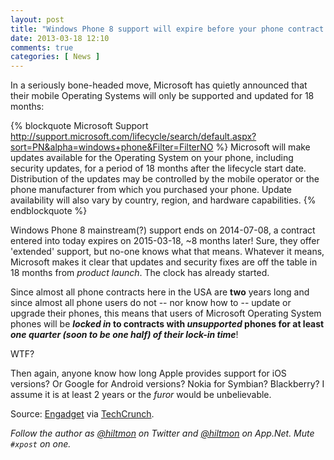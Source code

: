 ```yaml
---
layout: post
title: "Windows Phone 8 support will expire before your phone contract does"
date: 2013-03-18 12:10
comments: true
categories: [ News ]
---
```


In a seriously bone-headed move, Microsoft has quietly announced that their mobile Operating Systems will only be supported and updated for 18 months:

{% blockquote Microsoft Support http://support.microsoft.com/lifecycle/search/default.aspx?sort=PN&alpha=windows+phone&Filter=FilterNO %}
Microsoft will make updates available for the Operating System on your phone, including security updates, for a period of 18 months after the lifecycle start date. Distribution of the updates may be controlled by the mobile operator or the phone manufacturer from which you purchased your phone. Update availability will also vary by country, region, and hardware capabilities.
{% endblockquote %}

Windows Phone 8 mainstream<span class="light">(?)</span> support ends on 2014-07-08, a contract entered into today expires on 2015-03-18, ~8 months later! Sure, they offer 'extended' support, but no-one knows what that means. Whatever it means, Microsoft makes it clear that updates and security fixes are off the table in 18 months from *product launch*. The clock has already started.

Since almost all phone contracts here in the USA are **two** years long and since almost all phone users do not -- nor know how to -- update or upgrade their phones, this means that users of Microsoft Operating System phones will be ***locked in* to contracts with *unsupported* phones for at least *one quarter (soon to be one half) of their lock-in time***!

WTF?

Then again, anyone know how long Apple provides support for iOS versions? Or Google for Android versions? Nokia for Symbian? Blackberry? I assume it is at least 2 years or the *furor* would be unbelievable.

Source: [Engadget](http://www.engadget.com/2013/03/18/microsoft-windows-phone-8-mango-support/) via [TechCrunch](http://techcrunch.com/2013/03/18/microsoft-says-windows-phone-8-support-ends-july-2014-still-no-official-successor-announced/?ncid=tcdaily).

*Follow the author as [@hiltmon](http://twitter.com/hiltmon) on Twitter and [@hiltmon](http://alpha.app.net/hiltmon) on App.Net. Mute `#xpost` on one.*
